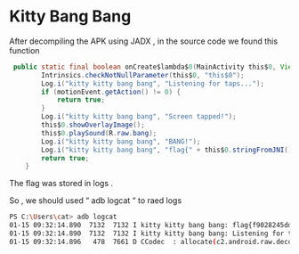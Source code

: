 # Kitty Bang Bang 
After decompiling the APK using JADX , in the source code we found this function 
```java
 public static final boolean onCreate$lambda$0(MainActivity this$0, View view, MotionEvent motionEvent) {
        Intrinsics.checkNotNullParameter(this$0, "this$0");
        Log.i("kitty kitty bang bang", "Listening for taps...");
        if (motionEvent.getAction() != 0) {
            return true;
        }
        Log.i("kitty kitty bang bang", "Screen tapped!");
        this$0.showOverlayImage();
        this$0.playSound(R.raw.bang);
        Log.i("kitty kitty bang bang", "BANG!");
        Log.i("kitty kitty bang bang", "flag{" + this$0.stringFromJNI() + '}');
        return true;
    }
```

The flag was stored in logs .

So , we should used “ adb logcat “ to raed logs

```bash
PS C:\Users\cat> adb logcat
01-15 09:32:14.890  7132  7132 I kitty kitty bang bang: flag{f9028245dd46eedbf9b4f8861d73ae0f}
01-15 09:32:14.890  7132  7132 I kitty kitty bang bang: Listening for taps...
01-15 09:32:14.896   478  7661 D CCodec  : allocate(c2.android.raw.decoder)
```
